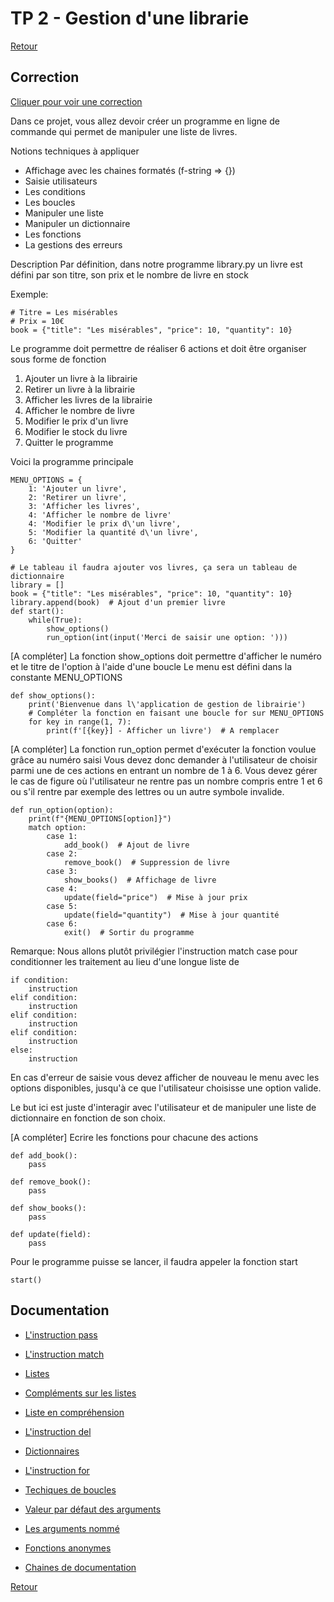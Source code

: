 # TP 2 - Gestion d'une librarie

[Retour](../README.md)

## Correction
[Cliquer pour voir une correction](https://github.com/techmindconsulting/workshop-python/blob/correction/tp-2-library/main.py)


Dans ce projet, vous allez devoir créer un programme en ligne de commande qui permet de manipuler une liste de livres.


Notions techniques à appliquer


- Affichage avec les chaines formatés (f-string => {})
- Saisie utilisateurs
- Les conditions
- Les boucles
- Manipuler une liste
- Manipuler un dictionnaire
- Les fonctions
- La gestions des erreurs

Description
Par définition, dans notre programme library.py un livre est défini par son titre, son prix et le nombre de livre en stock

Exemple:
```
# Titre = Les misérables  
# Prix = 10€
book = {"title": "Les misérables", "price": 10, "quantity": 10}
```

Le programme doit permettre de réaliser 6 actions  et doit être organiser sous forme de fonction
1. Ajouter un livre à la librairie
2. Retirer un livre à la librairie
3. Afficher les livres de la librairie
4. Afficher le nombre de livre
5. Modifier le prix d'un livre
6. Modifier le stock du livre
7. Quitter le programme

Voici la programme principale  
```
MENU_OPTIONS = { 
    1: 'Ajouter un livre', 
    2: 'Retirer un livre', 
    3: 'Afficher les livres', 
    4: 'Afficher le nombre de livre'
    4: 'Modifier le prix d\'un livre', 
    5: 'Modifier la quantité d\'un livre', 
    6: 'Quitter' 
}

# Le tableau il faudra ajouter vos livres, ça sera un tableau de dictionnaire 
library = [] 
book = {"title": "Les misérables", "price": 10, "quantity": 10} 
library.append(book)  # Ajout d'un premier livre 
def start(): 
    while(True): 
        show_options() 
        run_option(int(input('Merci de saisir une option: ')))
```

[A compléter] La fonction show_options doit permettre d'afficher le numéro et le titre de l'option à l'aide d'une boucle 
Le menu est défini dans la constante MENU_OPTIONS

```
def show_options(): 
    print('Bienvenue dans l\'application de gestion de librairie') 
    # Compléter la fonction en faisant une boucle for sur MENU_OPTIONS 
    for key in range(1, 7): 
        print(f'[{key}] - Afficher un livre')  # A remplacer
```


[A compléter] La fonction run_option permet d'exécuter la fonction voulue grâce au numéro saisi
Vous devez donc demander à l'utilisateur de choisir parmi une de ces actions en entrant un nombre de 1 à 6.
Vous devez gérer le cas de figure où l'utilisateur ne rentre pas un nombre compris entre 1 et 6 ou s'il rentre par exemple des lettres ou un autre symbole invalide. 
```
def run_option(option): 
    print(f"{MENU_OPTIONS[option]}") 
    match option: 
        case 1: 
            add_book()  # Ajout de livre 
        case 2: 
            remove_book()  # Suppression de livre 
        case 3: 
            show_books()  # Affichage de livre 
        case 4: 
            update(field="price")  # Mise à jour prix 
        case 5: 
            update(field="quantity")  # Mise à jour quantité 
        case 6: 
            exit()  # Sortir du programme
```

Remarque: Nous allons plutôt privilégier l'instruction match case  pour conditionner les traitement au lieu d'une longue liste de 
```
if condition: 
    instruction 
elif condition: 
    instruction
elif condition:  
    instruction
elif condition:  
    instruction 
else: 
    instruction
```

En cas d'erreur de saisie vous devez afficher de nouveau le menu avec les options disponibles, jusqu'à ce que l'utilisateur choisisse une option valide.

Le but ici est juste d'interagir avec l'utilisateur et de manipuler une liste de dictionnaire en fonction de son choix.

[A compléter]  Ecrire les fonctions pour chacune des actions
```
def add_book():
    pass

def remove_book():
    pass

def show_books():
    pass

def update(field):
    pass

```

Pour le programme puisse se lancer, il faudra appeler la fonction start
```
start()
```

## Documentation
- [L'instruction pass](https://docs.python.org/fr/3/tutorial/controlflow.html#pass-statements)

- [L'instruction match](https://docs.python.org/fr/3/tutorial/controlflow.html#match-statements)

- [Listes](https://docs.python.org/fr/3/tutorial/introduction.html#lists)

- [Compléments sur les listes](https://docs.python.org/fr/3/tutorial/datastructures.html#more-on-lists)

- [Liste en compréhension](https://docs.python.org/fr/3/tutorial/datastructures.html#list-comprehensions)

- [L'instruction del](https://docs.python.org/3/tutorial/datastructures.html#the-del-statement)

- [Dictionnaires](https://docs.python.org/fr/3/tutorial/datastructures.html#dictionaries)

- [L'instruction for](https://docs.python.org/fr/3/tutorial/controlflow.html#for-statements)

- [Techiques de boucles](https://docs.python.org/fr/3/tutorial/datastructures.html#looping-techniques)

- [Valeur par défaut des arguments](https://docs.python.org/fr/3/tutorial/controlflow.html#default-argument-values)

- [Les arguments nommé](https://docs.python.org/fr/3/tutorial/controlflow.html#keyword-arguments)

- [Fonctions anonymes](https://docs.python.org/fr/3/tutorial/controlflow.html#lambda-expressions)

- [Chaines de documentation](https://docs.python.org/fr/3/tutorial/controlflow.html#documentation-strings)


[Retour](../README.md)